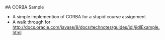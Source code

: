 #A CORBA Sample
 - A simple implemention of CORBA for a stupid course assignment
 - A walk through for http://docs.oracle.com/javase/8/docs/technotes/guides/idl/jidlExample.html
